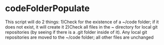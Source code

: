 # codeFolderPopulate

This script will do 2 things:
1)Check for the existence of a ~/code folder; if it does not exist, it will create it
2)Check all files in the ~ directory for local git repositories (by seeing if there is a .git folder inside of it). Any local git repositories are moved to the ~/code folder; all other files are unchanged
